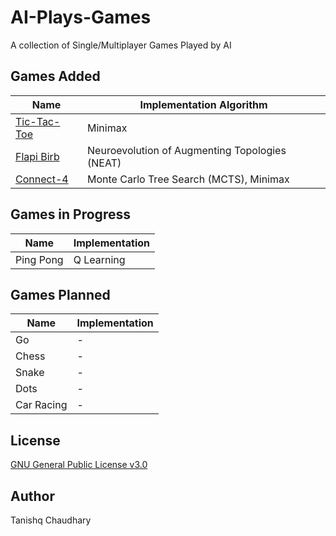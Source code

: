 # AI-Plays-Games
A collection of Single/Multiplayer Games Played by AI

## Games Added
| Name | Implementation Algorithm |
| - | - |
| [Tic-Tac-Toe](https://github.com/SmartyPants042/AI-Plays-Games/tree/master/Tic-Tac-Toe) | Minimax |
| [Flapi Birb](https://github.com/SmartyPants042/Flappy-Bird) | Neuroevolution of Augmenting Topologies (NEAT) |
| [Connect-4](https://github.com/SmartyPants042/AI-Plays-Games/tree/master/Connect-4) | Monte Carlo Tree Search (MCTS), Minimax |

## Games in Progress
| Name | Implementation |
| - | - |
| Ping Pong | Q Learning |

## Games Planned 
| Name | Implementation |
| - | - |
| Go | - |
| Chess | - |
| Snake | - |
| Dots | - |
| Car Racing | - |

## License
[GNU General Public License v3.0](https://github.com/SmartyPants042/AI-Plays-Games/blob/master/LICENSE)

## Author
Tanishq Chaudhary

